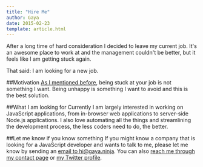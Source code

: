 ```yaml
---
title: "Hire Me"
author: Gaya
date: 2015-02-23
template: article.html
---
```


After a long time of hard consideration I decided to leave my current job. It's an awesome place to work at and the
management couldn't be better, but it feels like I am getting stuck again.

That said: I am looking for a new job.

<span class="more"></span>

##Motivation
[As I mentioned before](/articles/stuck-at-your-web-development-job-break-your-routine/), being stuck at your job is not
something I want. Being unhappy is something I want to avoid and this is the best solution.

##What I am looking for
Currently I am largely interested in working on JavaScript applications, from in-browser web applications to server-side
Node.js applications. I also love automating all the things and streamlining the development process, the less coders
need to do, the better.

##Let me know if you know something
If you might know a company that is looking for a JavaScript developer and wants to talk to me, please let me know by
sending an [email to hi@gaya.ninja](mailto:hi@gaya.ninja). You can also [reach me through my contact page](/contact) or
[my Twitter profile](https://twitter.com/GayaNinja).